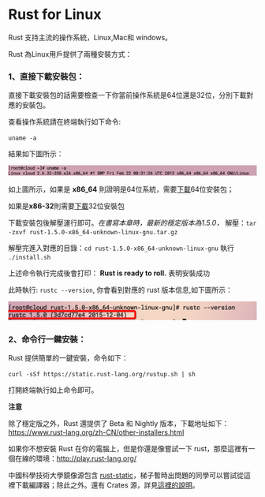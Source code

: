 # Rust for Linux

Rust 支持主流的操作系統，Linux,Mac和 windows。

Rust 為Linux用戶提供了兩種安裝方式：

### 1、直接下載安裝包：

直接下載安裝包的話需要檢查一下你當前操作系統是64位還是32位，分別下載對應的安裝包。

查看操作系統請在終端執行如下命令:

`uname -a`

結果如下圖所示：

![check system info](../images/install-on-linux-check-system.png)

如上圖所示，如果是 **x86_64** 則證明是64位系統，需要[下載](https://static.rust-lang.org/dist/rust-1.5.0-x86_64-unknown-linux-gnu.tar.gz)64位安裝包；

如果是**x86-32**則需要[下載](https://static.rust-lang.org/dist/rust-1.5.0-i686-unknown-linux-gnu.tar.gz)32位安裝包

下載安裝包後解壓運行即可。*在書寫本章時，最新的穩定版本為1.5.0，*
 解壓：`tar -zxvf rust-1.5.0-x86_64-unknown-linux-gnu.tar.gz`

 解壓完進入對應的目錄：`cd rust-1.5.0-x86_64-unknown-linux-gnu`
 執行 `./install.sh`

上述命令執行完成後會打印： **Rust is ready to roll.** 表明安裝成功

此時執行: `rustc --version`, 你會看到對應的 rust 版本信息,如下圖所示：

![Success and show rust version info](../images/install-on-linux-rust-success.png)

### 2、命令行一鍵安裝：
Rust 提供簡單的一鍵安裝，命令如下：

`curl -sSf https://static.rust-lang.org/rustup.sh | sh`

打開終端執行如上命令即可。


**注意**

除了穩定版之外，Rust 還提供了 Beta 和 Nightly 版本，下載地址如下：
https://www.rust-lang.org/zh-CN/other-installers.html

如果你不想安裝 Rust 在你的電腦上，但是你還是像嘗試一下 rust，那麼這裡有一個在線的環境：http://play.rust-lang.org/

中國科學技術大學鏡像源包含 [rust-static](http://mirrors.ustc.edu.cn/rust-static/)，梯子暫時出問題的同學可以嘗試從這裡下載編譯器；除此之外。還有 Crates 源，詳見[這裡的說明](https://servers.ustclug.org/2016/01/mirrors-add-rust-crates/)。
